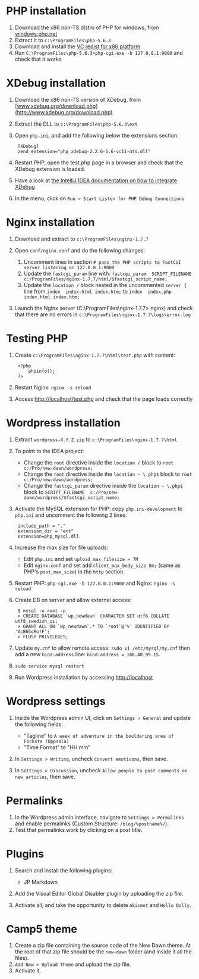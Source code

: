 # PHP installation

1. Download the x86 non-TS distro of PHP for windows, from [windows.php.net](http://windows.php.net/download/)
2. Extract it to `c:\ProgramFiles\php-5.6.3`
3. Download and install the [VC redist for x86 platform](http://www.microsoft.com/en-us/download/details.aspx?id=30679)
4. Run `C:\ProgramFiles\php-5.6.3>php-cgi.exe -b 127.0.0.1:9000` and check that it works


# XDebug installation

1. Download the x86 non-TS version of XDebug, from [www.xdebug.org/download.php](http://www.xdebug.org/download.php)
2. Extract the DLL to `c:\ProgramFiles\php-5.6.3\ext`

3. Open `php.ini`, and add the following below the extensions section:

        [XDebug]
        zend_extension="php_xdebug-2.2.6-5.6-vc11-nts.dll"

4. Restart PHP, open the test.php page in a browser and check that the XDebug extension is loaded.

5. Have a look at [the IntelliJ IDEA documentation on how to integrate XDebug](https://www.jetbrains.com/idea/help/configuring-xdebug.html)

8. In the menu, click on `Run > Start Listen for PHP Debug Connections`


# Nginx installation

1. Download and extract to `c:\ProgramFiles\nginx-1.7.7`

2. Open `conf/nginx.conf` and do the following changes:
    1. Uncomment lines in section `# pass the PHP scripts to FastCGI server listening on 127.0.0.1:9000`
    2. Update the `fastcgi_param` line with: `fastcgi_param  SCRIPT_FILENAME  c:/ProgramFiles/nginx-1.7.7/html/$fastcgi_script_name;`
    3. Update the `location /` block nested in the uncommented `server {` line from `index  index.html index.htm;` to `index  index.php index.html index.htm;`

3. Launch the Nginx server (C:\ProgramFiles\nginx-1.7.7> nginx) and check that there are no errors in `c:\ProgramFiles\nginx-1.7.7\logs\error.log`
        
        
# Testing PHP

1. Create `c:\ProgramFiles\nginx-1.7.7\html\test.php` with content:

        <?php
            phpinfo();
        ?>

3. Restart Nginx: `nginx -s reload`
4. Access [http://localhost/test.php](http://localhost/test.php) and check that the page loads correctly


# Wordpress installation

1. Extract `wordpress-X.Y.Z.zip` to `c:\ProgramFiles\nginx-1.7.7\html`

2. To point to the IDEA project:
    * Change the `root` directive inside the `location /` block to `root   c:/Pro/new-dawn/wordpress;`
    * Change the `root` directive inside the `location ~ \.php$` block to `root           c:/Pro/new-dawn/wordpress;`
    * Change the `fastcgi_param` directive inside the `location ~ \.php$` block to `SCRIPT_FILENAME  c:/Pro/new-dawn/wordpress/$fastcgi_script_name;`
    
3. Activate the MySQL extension for PHP: copy `php.ini-development` to `php.ini` and uncomment the following 2 lines:

        include_path = "."
        extension_dir = "ext"
        extension=php_mysql.dll

4. Increase the max size for file uploads:
    * Edit `php.ini` and set `upload_max_filesize = 7M`
    * Edit `nginx.conf` and set add `client_max_body_size 8m;` (same as PHP's `post_max_size`) in the `http` section.
        
5. Restart PHP: `php-cgi.exe -b 127.0.0.1:9000` and Nginx: `nginx -s reload`

6. Create DB on server and allow external access:

        $ mysql -u root -p
        > CREATE DATABASE `wp_newdawn` CHARACTER SET utf8 COLLATE utf8_swedish_ci;
        > GRANT ALL ON `wp_newdawn`.* TO `root`@'%' IDENTIFIED BY 'AcB65oRo!F';
        > FLUSH PRIVILEGES;

6. Update `my.cnf` to allow remote access: `sudo vi /etc/mysql/my.cnf` then add a new `bind-address` line: `bind-address = 188.40.99.15`.
7. `sudo service mysql restart`
8. Run Wordpress installation by accessing [http://localhost](http://localhost)


# Wordpress settings

1. Inside the Wordpress admin UI, click on `Settings > General` and update the following fields:
    * "Tagline" to `A week of adventure in the bouldering area of Focksta (Uppsala)`
    * "Time Format" to "HH:mm"

2. In `Settings > Writing`, uncheck `Convert emoticons`, then save.

3. In `Settings > Discussion`, uncheck `Allow people to post comments on new articles`, then save.


# Permalinks

1. In the Wordpress admin interface, navigate to `Settings > Permalinks` and enable permalinks (Custom Structure: `/blog/%postname%/`).
2. Test that permalinks work by clicking on a post title.


# Plugins

1. Search and install the following plugins:
    * JP Markdown
    
2. Add the Visual Editor Global Disabler plugin by uploading the zip file.

3. Activate all, and take the opportunity to delete `Akismet` and `Hello Dolly`.


# Camp5 theme

1. Create a zip file containing the source code of the New Dawn theme. At the root of that zip file should be the `new-dawn` folder (and inside it all the files).
2. `Add New > Upload Theme` and upload the zip file.
3. Activate it.
